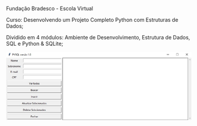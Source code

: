 Fundação Bradesco - Escola Virtual

Curso: Desenvolvendo um Projeto Completo Python com Estruturas de Dados;

Dividido em 4 módulos: Ambiente de Desenvolvimento, Estrutura de Dados, SQL e Python & SQLite;

![Imagem da Aplicação](imagem.jpg)

